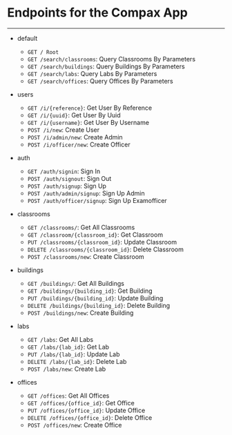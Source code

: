 # Endpoints for the Compax App
**********************************************************************************

- default

    - `GET / Root`
    - `GET /search/classrooms`: Query Classrooms By Parameters
    - `GET /search/buildings`: Query Buildings By Parameters
    - `GET /search/labs`: Query Labs By Parameters
    - `GET /search/offices`: Query Offices By Parameters

- users

    - `GET /i/{reference}`: Get User By Reference
    - `GET /i/{uuid}`: Get User By Uuid
    - `GET /i/{username}`: Get User By Username
    - `POST /i/new`: Create User
    - `POST /i/admin/new`: Create Admin
    - `POST /i/officer/new`: Create Officer

- auth

    - `GET /auth/signin`: Sign In
    - `POST /auth/signout`: Sign Out
    - `POST /auth/signup`: Sign Up
    - `POST /auth/admin/signup`: Sign Up Admin
    - `POST /auth/officer/signup`: Sign Up Examofficer

- classrooms

    - `GET /classrooms/`: Get All Classrooms
    - `GET /classroom/{classroom_id}`: Get Classroom
    - `PUT /classrooms/{classroom_id}`: Update Classroom
    - `DELETE /classrooms/{classroom_id}`: Delete Classroom
    - `POST /classrooms/new`: Create Classroom

- buildings

    - `GET /buildings/`: Get All Buildings
    - `GET /buildings/{building_id}`: Get Building
    - `PUT /buildings/{building_id}`: Update Building
    - `DELETE /buildings/{building_id}`: Delete Building
    - `POST /buildings/new`: Create Building

- labs

    - `GET /labs`: Get All Labs
    - `GET /labs/{lab_id}`: Get Lab
    - `PUT /labs/{lab_id}`: Update Lab
    - `DELETE /labs/{lab_id}`: Delete Lab
    - `POST /labs/new`: Create Lab

- offices

    - `GET /offices`: Get All Offices
    - `GET /offices/{office_id}`: Get Office
    - `PUT /offices/{office_id}`: Update Office
    - `DELETE /offices/{office_id}`: Delete Office
    - `POST /offices/new`: Create Office
